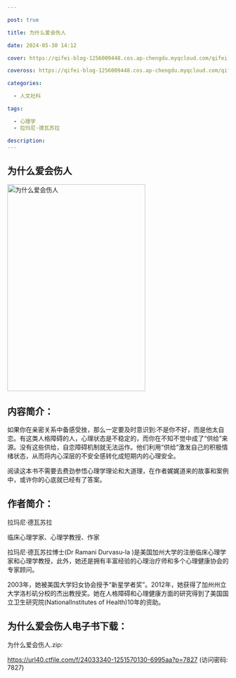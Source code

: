 ```yaml
---

post: true

title: 为什么爱会伤人

date: 2024-05-30 14:12

cover: https://qifei-blog-1256009448.cos.ap-chengdu.myqcloud.com/qifei-blog/s34117316.jpg

coveross: https://qifei-blog-1256009448.cos.ap-chengdu.myqcloud.com/qifei-blog/s34117316.jpg

categories:

  - 人文社科

tags:

  - 心理学
  - 拉玛尼·德瓦苏拉

description:
---
```


## 为什么爱会伤人

<img alt="为什么爱会伤人" class="aligncenter loading" data-was-processed="true" decoding="async" fetchpriority="high" height="471" src="https://qifei-blog-1256009448.cos.ap-chengdu.myqcloud.com/qifei-blog/s34117316.jpg" style="cursor: zoom-in;" width="314"/>

## 内容简介：

如果你在亲密关系中备感受挫，那么一定要及时意识到:不是你不好，而是他太自恋。有这类人格障碍的人，心理状态是不稳定的，而你在不知不觉中成了“供给”来源。没有这些供给，自恋障碍机制就无法运作。他们利用“供给”激发自己的积极情绪状态，从而将内心深层的不安全感转化成短期内的心理安全。

阅读这本书不需要去费劲参悟心理学理论和大道理，在作者娓娓道来的故事和案例中，或许你的心底就已经有了答案。

## 作者简介：

拉玛尼·德瓦苏拉

临床心理学家、心理学教授、作家

拉玛尼·德瓦苏拉博士(Dr Ramani Durvasu-la )是美国加州大学的注册临床心理学家和心理学教授，此外，她还是拥有丰富经验的心理治疗师和多个心理健康协会的专家顾问。

2003年，她被美国大学妇女协会授予“新星学者奖”。2012年，她获得了加州州立大学洛杉矶分校的杰出教授奖。她在人格障碍和心理健康方面的研究得到了美国国立卫生研究院(NationalInstitutes of Health)10年的资助。

## 为什么爱会伤人电子书下载：

为什么爱会伤人.zip: 

https://url40.ctfile.com/f/24033340-1251570130-6995aa?p=7827 (访问密码: 7827)
